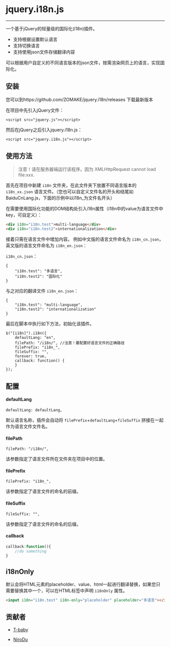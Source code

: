 ﻿# jquery.i18n.js

---

一个基于jQuery的轻量级的国际化(i18n)插件。

- 支持根据设置默认语言
- 支持切换语言
- 支持使用json文件存储翻译内容

可以根据用户自定义的不同语言版本的json文件，按需渲染网页上的语言，实现国际化。

## 安装

您可以到https://github.com/ZOMAKE/jquery.i18n/releases 下载最新版本

在项目中先引入jQuery文件：
```JS
<script src="jquery.js"></script>
```
然后在jQuery之后引入jquery.i18n.js：
```JS
<script src="jquery.i18n.js"></script>
```

## 使用方法
> 注意！请在服务器端运行该程序。因为 XMLHttpRequest cannot load file:xxx.

首先在项目中新建 `i18n` 文件夹，在此文件夹下放置不同语言版本的 `i18n_xx.json` 语言文件。（您也可以自定义文件名的开头和结尾如BaiduCnLang.js，下面的示例中以i18n_为文件名开头）

在需要使用国际化功能的DOM结构处引入i18n属性（i18n中的value为语言文件中key，可自定义）：
```HTML
<div i18n="i18n.test">multi-language</div>
<div i18n="i18n.test2">internationalization</div>
```

接着只需在语言文件中增加内容。
例如中文版的语言文件命名为 `i18n_cn.json`，英文版的语言文件命名为 `i18n_en.json`：

`i18n_cn.json`：
```
{
    "i18n.test": "多语言",
    "i18n.test2": "国际化"
}
```

与之对应的翻译文件 `i18n_en.json`：
```
{
    "i18n.test": "multi-language",
    "i18n.test2": "internationalization"
}
```


最后在脚本中执行如下方法，初始化该插件。
```JS
$("[i18n]").i18n({
    defaultLang: "en",
    filePath: "/i18n/", //注意！要配置好语言文件的正确路径
    filePrefix: "i18n_",
    fileSuffix: "",
    forever: true,
    callback: function() {
    }
});
```

## 配置

#### defaultLang
```JS
defaultLang: defaultLang,
```
默认语言名称，插件会自动将 `filePrefix`+`defaultLang`+`fileSuffix` 拼接在一起作为语言文件文件名。

#### filePath
```JS
filePath: "/i18n/",
```
该参数指定了语言文件所在文件夹在项目中的位置。

#### filePrefix
```JS
filePrefix: "i18n_",
```
该参数指定了语言文件的命名的前缀。

#### fileSuffix
```JS
fileSuffix: "",
```
该参数指定了语言文件的命名的后缀。

#### callback
```javascript
callback:function(){
    //do something
}
```

## i18nOnly
默认会将HTML元素的placeholder、value、html一起进行翻译替换，如果您只需要替换其中一个，可以在HTML标签中声明 `i18nOnly` 属性。

```html
<input i18n="i18n.test" i18n-only="placeholder" placeholder="多语言"></input>
```

## 贡献者

- [T-baby][1]
- [NiroDu][2]


  [1]: https://github.com/T-baby/
  [2]: https://github.com/NiroDu
